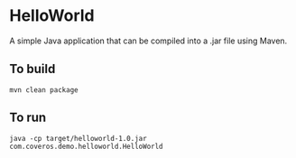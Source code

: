 HelloWorld
==========

A simple Java application that can be compiled into a .jar file using Maven. 

To build
--------

    mvn clean package

To run
------
    java -cp target/helloworld-1.0.jar com.coveros.demo.helloworld.HelloWorld
